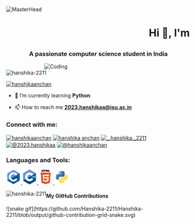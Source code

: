 <img align="center" src="https://media1.tenor.com/m/pMYQAlYxa80AAAAC/coding.gif" alt="MasterHead">
<h1 align="center">
  <marquee behavior="scroll" direction="left">Hi 👋, I'm Hanshika Anchan</marquee>
</h1>
<h3 align="center">A passionate computer science student in India</h3>
<img align="right" alt="Coding" width="400" src="https://i.redd.it/n8agw6z2smyb1.gif">
<p align="left"> <img src="https://komarev.com/ghpvc/?username=hanshika-2211&label=Profile%20views&color=0e75b6&style=flat" alt="hanshika-2211" /> </p>

<p align="left"> <a href="https://twitter.com/hanshikaanchan" target="blank"><img src="https://img.shields.io/twitter/follow/hanshikaanchan?logo=twitter&style=for-the-badge" alt="hanshikaanchan" /></a> </p>

- 🌱 I’m currently learning <b>Python</b>

- 📫 How to reach me <b>2023.hanshikaa@isu.ac.in</b>

<h3 align="left">Connect with me:</h3>
<p align="left">
<a href="https://twitter.com/hanshikaanchan" target="blank"><img align="center" src="https://raw.githubusercontent.com/rahuldkjain/github-profile-readme-generator/master/src/images/icons/Social/twitter.svg" alt="hanshikaanchan" height="30" width="40" /></a>
<a href="https://linkedin.com/in/hanshika anchan" target="blank"><img align="center" src="https://raw.githubusercontent.com/rahuldkjain/github-profile-readme-generator/master/src/images/icons/Social/linked-in-alt.svg" alt="hanshika anchan" height="30" width="40" /></a>
<a href="https://instagram.com/_.hanshika._2211" target="blank"><img align="center" src="https://raw.githubusercontent.com/rahuldkjain/github-profile-readme-generator/master/src/images/icons/Social/instagram.svg" alt="_.hanshika._2211" height="30" width="40" /></a>
<a href="https://medium.com/@2023.hanshikaa" target="blank"><img align="center" src="https://raw.githubusercontent.com/rahuldkjain/github-profile-readme-generator/master/src/images/icons/Social/medium.svg" alt="@2023.hanshikaa" height="30" width="40" /></a>
<a href="https://www.hackerearth.com/@hanshikaanchan" target="blank"><img align="center" src="https://raw.githubusercontent.com/rahuldkjain/github-profile-readme-generator/master/src/images/icons/Social/hackerearth.svg" alt="@hanshikaanchan" height="30" width="40" /></a>
</p>

<h3 align="left">Languages and Tools:</h3>
<p align="left"> <a href="https://www.cprogramming.com/" target="_blank" rel="noreferrer"> <img src="https://raw.githubusercontent.com/devicons/devicon/master/icons/c/c-original.svg" alt="c" width="40" height="40"/> </a> <a href="https://www.w3schools.com/cpp/" target="_blank" rel="noreferrer"> <img src="https://raw.githubusercontent.com/devicons/devicon/master/icons/cplusplus/cplusplus-original.svg" alt="cplusplus" width="40" height="40"/> </a> <a href="https://www.w3.org/html/" target="_blank" rel="noreferrer"> <img src="https://raw.githubusercontent.com/devicons/devicon/master/icons/html5/html5-original-wordmark.svg" alt="html5" width="40" height="40"/> </a> <a href="https://www.python.org" target="_blank" rel="noreferrer"> <img src="https://raw.githubusercontent.com/devicons/devicon/master/icons/python/python-original.svg" alt="python" width="40" height="40"/> </a> </p>

<p><img align="left" src="https://github-readme-stats.vercel.app/api/top-langs?username=hanshika-2211&show_icons=true&locale=en&layout=compact" alt="hanshika-2211" /></p>

<h4 align="left">My GitHub Contributions</h4>
![snake gif](https://github.com/Hanshika-2211/Hanshika-2211/blob/output/github-contribution-grid-snake.svg)


